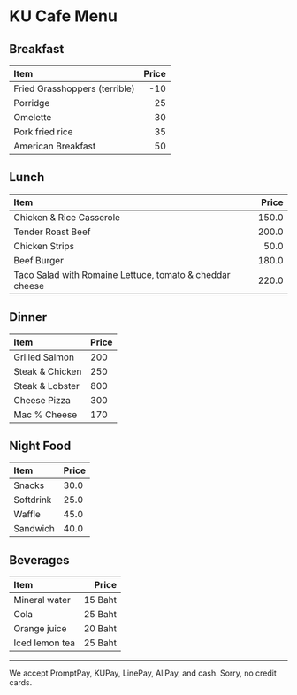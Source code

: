 # KU Cafe Menu


## Breakfast
|Item                         | Price |
|:---------------------------------------|------:|
|Fried Grasshoppers (terrible) | -10 |
|Porridge                       | 25 |
|Omelette                        |30|
|Pork fried rice                 |35|
|American Breakfast              |50|

## Lunch 

| Item                                   | Price |
|:---------------------------------------|------:|
| Chicken & Rice Casserole                           |  150.0  |
| Tender Roast Beef                           |  200.0  |
| Chicken Strips                          |  50.0  |
| Beef Burger                        |  180.0  |
|Taco Salad with Romaine Lettuce, tomato & cheddar cheese |  220.0 |

## Dinner

| Item                         | Price   |
|:-----------------------------|---------|
| Grilled Salmon               | 200     |
| Steak & Chicken              | 250     |
| Steak & Lobster              | 800     |
| Cheese Pizza                 | 300     |
| Mac % Cheese                 | 170     |


## Night Food
| Item      | Price      |
|:----------|-----------|
| Snacks | 30.0 |
| Softdrink | 25.0 |
| Waffle | 45.0 |
| Sandwich | 40.0 |

## Beverages
| Item                | Price      | 
|:--------------------|-----------:|
| Mineral water       | 15 Baht    |
| Cola                | 25 Baht    |
| Orange juice        | 20 Baht    |
| Iced lemon tea      | 25 Baht    |


---

We accept PromptPay, KUPay, LinePay, AliPay, and cash. Sorry, no credit cards.
